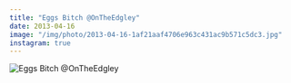 ```yaml
---
title: "Eggs Bitch @OnTheEdgley"
date: 2013-04-16
image: "/img/photo/2013-04-16-1af21aaf4706e963c431ac9b571c5dc3.jpg"
instagram: true
---
```


![Eggs Bitch @OnTheEdgley](/img/photo/2013-04-16-1af21aaf4706e963c431ac9b571c5dc3.jpg)

